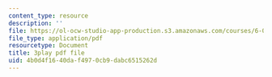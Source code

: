 ```yaml
---
content_type: resource
description: ''
file: https://ol-ocw-studio-app-production.s3.amazonaws.com/courses/6-042j-mathematics-for-computer-science-spring-2015/4b0d4f1640daf4970cb9dabc6515262d_GyFVgJZ0hIs.pdf
file_type: application/pdf
resourcetype: Document
title: 3play pdf file
uid: 4b0d4f16-40da-f497-0cb9-dabc6515262d
---
```

